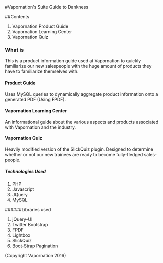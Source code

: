 #Vapornation's Suite Guide to Dankness


##Contents
1. Vapornation Product Guide
2. Vapornation Learning Center
3. Vapornation Quiz

### What is
This is a product information guide used at Vapornation to quickly familiarize our new salespeople with the huge amount of products they have to familiarize themselves with.

#### Product Guide
Uses MySQL queries to dynamically aggregate product information onto a generated PDF (Using FPDF).

#### Vapornation Learning Center
An informational guide about the various aspects and products associated with Vapornation and the industry.

#### Vapornation Quiz
Heavily modified version of the SlickQuiz plugin. Designed to determine whether or not our new trainees are ready to become fully-fledged sales-people. 

##### Technologies Used
1. PHP
2. Javascript
3. JQuery
4. MySQL

######Libraries used
1. jQuery-UI
2. Twitter Bootstrap
3. FPDF
4. Lightbox
5. SlickQuiz
6. Boot-Strap Pagination

(Copyright Vapornation 2016)
